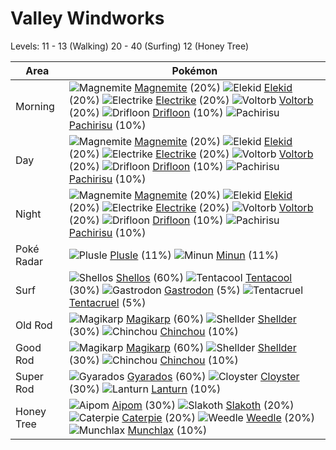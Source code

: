 # Valley Windworks
Levels: 11 - 13 (Walking) 20 - 40 (Surfing) 12 (Honey Tree)

Area       | Pokémon
---        | ---
Morning    | ![][081]  [Magnemite] (20%) ![][239]  [Elekid] (20%) ![][309]  [Electrike] (20%)  ![][100]  [Voltorb] (20%) ![][425]  [Drifloon] (10%) ![][417]  [Pachirisu] (10%)<br>
Day        | ![][081]  [Magnemite] (20%) ![][239]  [Elekid] (20%) ![][309]  [Electrike] (20%)  ![][100]  [Voltorb] (20%) ![][425]  [Drifloon] (10%) ![][417]  [Pachirisu] (10%)<br>
Night      | ![][081]  [Magnemite] (20%) ![][239]  [Elekid] (20%) ![][309]  [Electrike] (20%)  ![][100]  [Voltorb] (20%) ![][425]  [Drifloon] (10%) ![][417]  [Pachirisu] (10%)<br>
Poké Radar | ![][311]  [Plusle] (11%) ![][312]  [Minun] (11%)
Surf       | ![][422]  [Shellos] (60%) ![][072]  [Tentacool] (30%) ![][423]  [Gastrodon] (5%)  ![][073]  [Tentacruel] (5%)
Old Rod    | ![][129]  [Magikarp] (60%) ![][090]  [Shellder] (30%) ![][170]  [Chinchou] (10%)
Good Rod   | ![][129]  [Magikarp] (60%) ![][090]  [Shellder] (30%) ![][170]  [Chinchou] (10%)
Super Rod  | ![][130]  [Gyarados] (60%) ![][091]  [Cloyster] (30%) ![][171]  [Lanturn] (10%)
Honey Tree | ![][190]  [Aipom] (30%) ![][287]  [Slakoth] (20%) ![][010]  [Caterpie] (20%)  ![][013]  [Weedle] (20%) ![][446]  [Munchlax] (10%)


[010]: https://raw.githubusercontent.com/PokeAPI/sprites/master/sprites/pokemon/10.png "Caterpie"
[013]: https://raw.githubusercontent.com/PokeAPI/sprites/master/sprites/pokemon/13.png "Weedle"
[072]: https://raw.githubusercontent.com/PokeAPI/sprites/master/sprites/pokemon/72.png "Tentacool"
[073]: https://raw.githubusercontent.com/PokeAPI/sprites/master/sprites/pokemon/73.png "Tentacruel"
[081]: https://raw.githubusercontent.com/PokeAPI/sprites/master/sprites/pokemon/81.png "Magnemite"
[090]: https://raw.githubusercontent.com/PokeAPI/sprites/master/sprites/pokemon/90.png "Shellder"
[091]: https://raw.githubusercontent.com/PokeAPI/sprites/master/sprites/pokemon/91.png "Cloyster"
[100]: https://raw.githubusercontent.com/PokeAPI/sprites/master/sprites/pokemon/100.png "Voltorb"
[129]: https://raw.githubusercontent.com/PokeAPI/sprites/master/sprites/pokemon/129.png "Magikarp"
[130]: https://raw.githubusercontent.com/PokeAPI/sprites/master/sprites/pokemon/130.png "Gyarados"
[170]: https://raw.githubusercontent.com/PokeAPI/sprites/master/sprites/pokemon/170.png "Chinchou"
[171]: https://raw.githubusercontent.com/PokeAPI/sprites/master/sprites/pokemon/171.png "Lanturn"
[190]: https://raw.githubusercontent.com/PokeAPI/sprites/master/sprites/pokemon/190.png "Aipom"
[239]: https://raw.githubusercontent.com/PokeAPI/sprites/master/sprites/pokemon/239.png "Elekid"
[287]: https://raw.githubusercontent.com/PokeAPI/sprites/master/sprites/pokemon/287.png "Slakoth"
[309]: https://raw.githubusercontent.com/PokeAPI/sprites/master/sprites/pokemon/309.png "Electrike"
[311]: https://raw.githubusercontent.com/PokeAPI/sprites/master/sprites/pokemon/311.png "Plusle"
[312]: https://raw.githubusercontent.com/PokeAPI/sprites/master/sprites/pokemon/312.png "Minun"
[417]: https://raw.githubusercontent.com/PokeAPI/sprites/master/sprites/pokemon/417.png "Pachirisu"
[422]: https://raw.githubusercontent.com/PokeAPI/sprites/master/sprites/pokemon/422.png "Shellos"
[423]: https://raw.githubusercontent.com/PokeAPI/sprites/master/sprites/pokemon/423.png "Gastrodon"
[425]: https://raw.githubusercontent.com/PokeAPI/sprites/master/sprites/pokemon/425.png "Drifloon"
[446]: https://raw.githubusercontent.com/PokeAPI/sprites/master/sprites/pokemon/446.png "Munchlax"
[Caterpie]: pokemon_changes/010/
[Weedle]: pokemon_changes/013/
[Tentacool]: pokemon_changes/072/
[Tentacruel]: pokemon_changes/073/
[Magnemite]: pokemon_changes/081/
[Shellder]: pokemon_changes/090/
[Cloyster]: pokemon_changes/091/
[Voltorb]: pokemon_changes/100/
[Magikarp]: pokemon_changes/129/
[Gyarados]: pokemon_changes/130/
[Chinchou]: pokemon_changes/170/
[Lanturn]: pokemon_changes/171/
[Aipom]: pokemon_changes/190/
[Elekid]: pokemon_changes/239/
[Slakoth]: pokemon_changes/287/
[Electrike]: pokemon_changes/309/
[Plusle]: pokemon_changes/311/
[Minun]: pokemon_changes/312/
[Pachirisu]: pokemon_changes/417/
[Shellos]: pokemon_changes/422/
[Gastrodon]: pokemon_changes/423/
[Drifloon]: pokemon_changes/425/
[Munchlax]: pokemon_changes/446/
